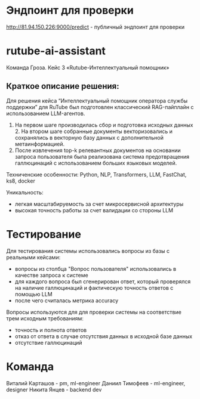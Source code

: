 # Эндпоинт для проверки

http://81.94.150.226:9000/predict - публичный эндпоинт для проверки

# rutube-ai-assistant
Команда Гроза. Кейс 3 «Rutube-Интеллектуальный помощник»



## Краткое описание решения:

Для решения кейса “Интеллектуальный помощник оператора службы поддержки” для RuTube был подготовлен классический RAG-пайплайн с использованием LLM-агентов. 
 
1. На первом шаге производилась сбор и подготовка исходных данных 
﻿﻿2. На втором шаге собранные документы векторизовались и сохранялись в векторную базу данных с дополнительной метаинформацией.
3. После извлечения top-k релевантных документов на основании запроса пользователя была реализована система предотвращения галлюцинаций с использованием больших языковых моделей.

Техниченские особенности:
Python, NLP, Transformers, LLM, FastChat, ks8,  docker

Уникальность:
* легкая масштабируемость за счет микросервисной архитектуры
* высокая точность работы за счет валидации со стороны LLM

# Тестирование
Для тестирования системы использовались вопросы из базы с реальными кейсами:
- вопросы из столбца "Вопрос пользователя" использовались в качестве запроса к системе
- для каждого вопроса был сгенерирован ответ, который проверялся на наличие галлюцинаций и фактическую точность ответов с помощью LLM
- после чего считалась метрика accuracy

Вопросы используются для для проверки системы на соответствие трем исходным требованиям:
- точность и полнота ответов
- отказ от ответа в случае отсутствия данных в исходной базе данных
- отсутствие галлюцинаций

# Команда
Виталий Карташов - pm, ml-engineer
Даниил Тимофеев - ml-engineer, designer
Никита Янцев - backend dev
